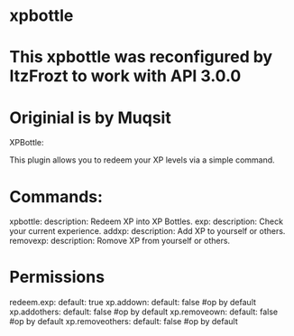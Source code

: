 # xpbottle
# This xpbottle was reconfigured by ItzFrozt to work with API 3.0.0
# Originial is by Muqsit

XPBottle:

This plugin allows you to redeem your XP levels via a simple command.

# Commands:

  xpbottle:
    description: Redeem XP into XP Bottles.
  exp:
    description: Check your current experience.
  addxp:
    description: Add XP to yourself or others.
  removexp:
    description: Romove XP from yourself or others.
   
# Permissions

  redeem.exp:
    default: true
  xp.addown:
    default: false #op by default
  xp.addothers:
    default: false #op by default
  xp.removeown:
    default: false #op by default
  xp.removeothers:
    default: false #op by default